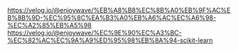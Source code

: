 https://velog.io/@enjoywave/%EB%A8%B8%EC%8B%A0%EB%9F%AC%EB%8B%9D-%EC%95%8C%EA%B3%A0%EB%A6%AC%EC%A6%98-%EC%A2%85%EB%A5%98
https://velog.io/@enjoywave/%EC%9E%90%EC%A3%BC-%EC%82%AC%EC%9A%A9%ED%95%98%EB%8A%94-scikit-learn
